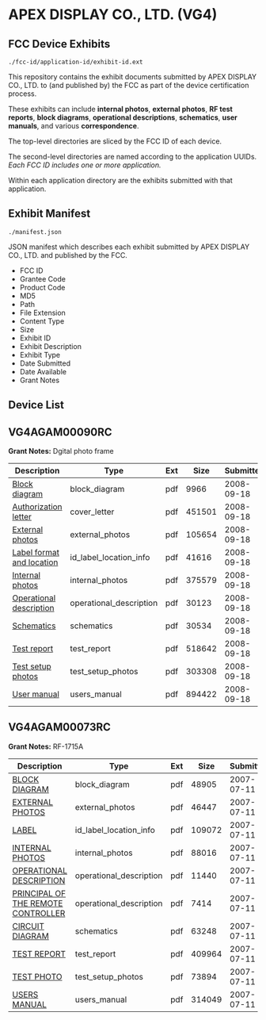 # APEX DISPLAY CO., LTD. (VG4)
## FCC Device Exhibits

```
./fcc-id/application-id/exhibit-id.ext
```

This repository contains the exhibit documents submitted by APEX DISPLAY CO., LTD. to (and published by) the FCC as part of the device certification process.

These exhibits can include **internal photos**, **external photos**, **RF test reports**, **block diagrams**, **operational descriptions**, **schematics**, **user manuals**, and various **correspondence**.

The top-level directories are sliced by the FCC ID of each device.

The second-level directories are named according to the application UUIDs. *Each FCC ID includes one or more application.*

Within each application directory are the exhibits submitted with that application. 

## Exhibit Manifest

```
./manifest.json
```

JSON manifest which describes each exhibit submitted by APEX DISPLAY CO., LTD. and published by the FCC.

- FCC ID
- Grantee Code
- Product Code
- MD5
- Path
- File Extension
- Content Type
- Size
- Exhibit ID
- Exhibit Description
- Exhibit Type
- Date Submitted
- Date Available
- Grant Notes

## Device List
## VG4AGAM00090RC
**Grant Notes:** Dgital photo frame

| Description | Type | Ext | Size | Submitted | Available |
| ----------- | ---- | --- | ---- | --------- | --------- |
| [Block diagram](VG4AGAM00090RC/e8a68e974fd509c53fc4291ac74f0378/1003130.pdf) | block_diagram | pdf | 9966 | 2008-09-18 | 2008-09-18 |
| [Authorization letter](VG4AGAM00090RC/e8a68e974fd509c53fc4291ac74f0378/1003129.pdf) | cover_letter | pdf | 451501 | 2008-09-18 | 2008-09-18 |
| [External photos](VG4AGAM00090RC/e8a68e974fd509c53fc4291ac74f0378/1003132.pdf) | external_photos | pdf | 105654 | 2008-09-18 | 2008-09-18 |
| [Label format and location](VG4AGAM00090RC/e8a68e974fd509c53fc4291ac74f0378/1003134.pdf) | id_label_location_info | pdf | 41616 | 2008-09-18 | 2008-09-18 |
| [Internal photos](VG4AGAM00090RC/e8a68e974fd509c53fc4291ac74f0378/1003133.pdf) | internal_photos | pdf | 375579 | 2008-09-18 | 2008-09-18 |
| [Operational description](VG4AGAM00090RC/e8a68e974fd509c53fc4291ac74f0378/1003135.pdf) | operational_description | pdf | 30123 | 2008-09-18 | 2008-09-18 |
| [Schematics](VG4AGAM00090RC/e8a68e974fd509c53fc4291ac74f0378/1003131.pdf) | schematics | pdf | 30534 | 2008-09-18 | 2008-09-18 |
| [Test report](VG4AGAM00090RC/e8a68e974fd509c53fc4291ac74f0378/1003136.pdf) | test_report | pdf | 518642 | 2008-09-18 | 2008-09-18 |
| [Test setup photos](VG4AGAM00090RC/e8a68e974fd509c53fc4291ac74f0378/1003137.pdf) | test_setup_photos | pdf | 303308 | 2008-09-18 | 2008-09-18 |
| [User manual](VG4AGAM00090RC/e8a68e974fd509c53fc4291ac74f0378/1003138.pdf) | users_manual | pdf | 894422 | 2008-09-18 | 2008-09-18 |
## VG4AGAM00073RC
**Grant Notes:** RF-1715A

| Description | Type | Ext | Size | Submitted | Available |
| ----------- | ---- | --- | ---- | --------- | --------- |
| [BLOCK DIAGRAM](VG4AGAM00073RC/826992935a77cdc3a7ca9fa919d4e52f/814638.pdf) | block_diagram | pdf | 48905 | 2007-07-11 | 2007-07-11 |
| [EXTERNAL PHOTOS](VG4AGAM00073RC/826992935a77cdc3a7ca9fa919d4e52f/814640.pdf) | external_photos | pdf | 46447 | 2007-07-11 | 2007-07-11 |
| [LABEL](VG4AGAM00073RC/826992935a77cdc3a7ca9fa919d4e52f/814643.pdf) | id_label_location_info | pdf | 109072 | 2007-07-11 | 2007-07-11 |
| [INTERNAL PHOTOS](VG4AGAM00073RC/826992935a77cdc3a7ca9fa919d4e52f/814642.pdf) | internal_photos | pdf | 88016 | 2007-07-11 | 2007-07-11 |
| [OPERATIONAL DESCRIPTION](VG4AGAM00073RC/826992935a77cdc3a7ca9fa919d4e52f/814644.pdf) | operational_description | pdf | 11440 | 2007-07-11 | 2007-07-11 |
| [PRINCIPAL OF THE REMOTE CONTROLLER](VG4AGAM00073RC/826992935a77cdc3a7ca9fa919d4e52f/814645.pdf) | operational_description | pdf | 7414 | 2007-07-11 | 2007-07-11 |
| [CIRCUIT DIAGRAM](VG4AGAM00073RC/826992935a77cdc3a7ca9fa919d4e52f/814639.pdf) | schematics | pdf | 63248 | 2007-07-11 | 2007-07-11 |
| [TEST REPORT](VG4AGAM00073RC/826992935a77cdc3a7ca9fa919d4e52f/814641.pdf) | test_report | pdf | 409964 | 2007-07-11 | 2007-07-11 |
| [TEST PHOTO](VG4AGAM00073RC/826992935a77cdc3a7ca9fa919d4e52f/814646.pdf) | test_setup_photos | pdf | 73894 | 2007-07-11 | 2007-07-11 |
| [USERS MANUAL](VG4AGAM00073RC/826992935a77cdc3a7ca9fa919d4e52f/814647.pdf) | users_manual | pdf | 314049 | 2007-07-11 | 2007-07-11 |
